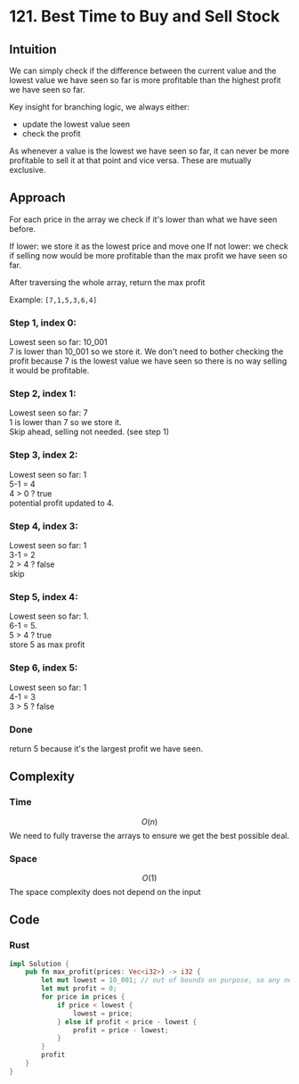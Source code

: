 # 121. Best Time to Buy and Sell Stock

## Intuition

We can simply check if the difference between the current value and the lowest value we have seen so far is more profitable than the highest profit we have seen so far.

Key insight for branching logic, we always either:

- update the lowest value seen
- check the profit

As whenever a value is the lowest we have seen so far, it can never be more profitable to sell it at that point and vice versa. These are mutually exclusive.

## Approach

For each price in the array we check if it's lower than what we have seen before.

If lower: we store it as the lowest price and move one
If not lower: we check if selling now would be more profitable than the max profit we have seen so far.

After traversing the whole array, return the max profit

Example:
`[7,1,5,3,6,4]`

### Step 1, index 0:

Lowest seen so far: 10_001  
7 is lower than 10_001 so we store it.
We don't need to bother checking the profit because 7 is the lowest value we have seen so there is no way selling it would be profitable.

### Step 2, index 1:

Lowest seen so far: 7  
1 is lower than 7 so we store it.  
Skip ahead, selling not needed. (see step 1)

### Step 3, index 2:

Lowest seen so far: 1  
5-1 = 4  
4 > 0 ? true  
potential profit updated to 4.

### Step 4, index 3:

Lowest seen so far: 1  
3-1 = 2  
2 > 4 ? false  
skip

### Step 5, index 4:

Lowest seen so far: 1.  
6-1 = 5.  
5 > 4 ? true  
store 5 as max profit

### Step 6, index 5:

Lowest seen so far: 1  
4-1 = 3  
3 > 5 ? false

### Done

return 5 because it's the largest profit we have seen.

## Complexity

### Time

$$O(n)$$
We need to fully traverse the arrays to ensure we get the best possible deal.

### Space

$$O(1)$$
The space complexity does not depend on the input

## Code

### Rust

```rust
impl Solution {
    pub fn max_profit(prices: Vec<i32>) -> i32 {
        let mut lowest = 10_001; // out of bounds on purpose, so any new value will be lower
        let mut profit = 0;
        for price in prices {
            if price < lowest {
                lowest = price;
            } else if profit < price - lowest {
                profit = price - lowest;
            }
        }
        profit
    }
}
```

